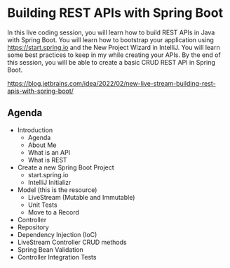 # Building REST APIs with Spring Boot

In this live coding session, you will learn how to build REST APIs in Java with Spring Boot. You will learn how to bootstrap your application using https://start.spring.io  and the New Project Wizard in IntelliJ. You will learn some best practices to keep in my while creating your APIs. By the end of this session, you will be able to create a basic CRUD REST API in Spring Boot.

https://blog.jetbrains.com/idea/2022/02/new-live-stream-building-rest-apis-with-spring-boot/ 

## Agenda

- Introduction
  - Agenda  
  - About Me
  - What is an API
  - What is REST
- Create a new Spring Boot Project
  - start.spring.io
  - IntelliJ Initializr
- Model (this is the resource)
  - LiveStream (Mutable and Immutable)
  - Unit Tests
  - Move to a Record
- Controller
- Repository
- Dependency Injection (IoC)
- LiveStream Controller CRUD methods
- Spring Bean Validation
- Controller Integration Tests